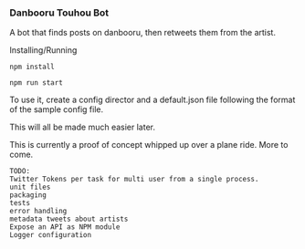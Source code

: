 ### Danbooru Touhou Bot

A bot that finds posts on danbooru, then retweets them from the artist.

Installing/Running
```
npm install

npm run start
```

To use it, create a config director and a default.json file following the format of the sample config file.

This will all be made much easier later. 

This is currently a proof of concept whipped up over a plane ride. More to come.
``` 
TODO:
Twitter Tokens per task for multi user from a single process.
unit files
packaging
tests
error handling
metadata tweets about artists
Expose an API as NPM module
Logger configuration
```
